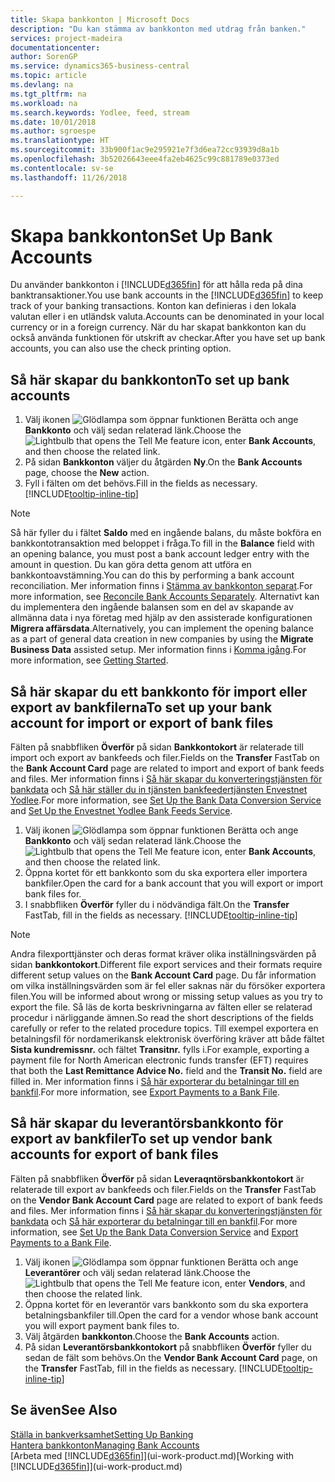 ```yaml
---
title: Skapa bankkonton | Microsoft Docs
description: "Du kan stämma av bankkonton med utdrag från banken."
services: project-madeira
documentationcenter: 
author: SorenGP
ms.service: dynamics365-business-central
ms.topic: article
ms.devlang: na
ms.tgt_pltfrm: na
ms.workload: na
ms.search.keywords: Yodlee, feed, stream
ms.date: 10/01/2018
ms.author: sgroespe
ms.translationtype: HT
ms.sourcegitcommit: 33b900f1ac9e295921e7f3d6ea72cc93939d8a1b
ms.openlocfilehash: 3b52026643eee4fa2eb4625c99c881789e0373ed
ms.contentlocale: sv-se
ms.lasthandoff: 11/26/2018

---
```

# <a name="set-up-bank-accounts"></a><span data-ttu-id="e2efd-103">Skapa bankkonton</span><span class="sxs-lookup"><span data-stu-id="e2efd-103">Set Up Bank Accounts</span></span>
<span data-ttu-id="e2efd-104">Du använder bankkonton i [!INCLUDE[d365fin](includes/d365fin_md.md)] för att hålla reda på dina banktransaktioner.</span><span class="sxs-lookup"><span data-stu-id="e2efd-104">You use bank accounts in the [!INCLUDE[d365fin](includes/d365fin_md.md)] to keep track of your banking transactions.</span></span> <span data-ttu-id="e2efd-105">Konton kan definieras i den lokala valutan eller i en utländsk valuta.</span><span class="sxs-lookup"><span data-stu-id="e2efd-105">Accounts can be denominated in your local currency or in a foreign currency.</span></span> <span data-ttu-id="e2efd-106">När du har skapat bankkonton kan du också använda funktionen för utskrift av checkar.</span><span class="sxs-lookup"><span data-stu-id="e2efd-106">After you have set up bank accounts, you can also use the check printing option.</span></span>

## <a name="to-set-up-bank-accounts"></a><span data-ttu-id="e2efd-107">Så här skapar du bankkonton</span><span class="sxs-lookup"><span data-stu-id="e2efd-107">To set up bank accounts</span></span>
1. <span data-ttu-id="e2efd-108">Välj ikonen ![Glödlampa som öppnar funktionen Berätta](media/ui-search/search_small.png "Berätta vad du vill göra") och ange **Bankkonto** och välj sedan relaterad länk.</span><span class="sxs-lookup"><span data-stu-id="e2efd-108">Choose the ![Lightbulb that opens the Tell Me feature](media/ui-search/search_small.png "Tell me what you want to do") icon, enter **Bank Accounts**, and then choose the related link.</span></span>
2. <span data-ttu-id="e2efd-109">På sidan **Bankkonton** väljer du åtgärden **Ny**.</span><span class="sxs-lookup"><span data-stu-id="e2efd-109">On the **Bank Accounts** page, choose the **New** action.</span></span>
3. <span data-ttu-id="e2efd-110">Fyll i fälten om det behövs.</span><span class="sxs-lookup"><span data-stu-id="e2efd-110">Fill in the fields as necessary.</span></span> [!INCLUDE[tooltip-inline-tip](includes/tooltip-inline-tip_md.md)]

> [!NOTE]
> <span data-ttu-id="e2efd-111">Så här fyller du i fältet **Saldo** med en ingående balans, du måste bokföra en bankkontotransaktion med beloppet i fråga.</span><span class="sxs-lookup"><span data-stu-id="e2efd-111">To fill in the **Balance** field with an opening balance, you must post a bank account ledger entry with the amount in question.</span></span> <span data-ttu-id="e2efd-112">Du kan göra detta genom att utföra en bankkontoavstämning.</span><span class="sxs-lookup"><span data-stu-id="e2efd-112">You can do this by performing a bank account reconciliation.</span></span> <span data-ttu-id="e2efd-113">Mer information finns i [Stämma av bankkonton separat](bank-how-reconcile-bank-accounts-separately.md).</span><span class="sxs-lookup"><span data-stu-id="e2efd-113">For more information, see [Reconcile Bank Accounts Separately](bank-how-reconcile-bank-accounts-separately.md).</span></span> <span data-ttu-id="e2efd-114">Alternativt kan du implementera den ingående balansen som en del av skapande av allmänna data i nya företag med hjälp av den assisterade konfigurationen **Migrera affärsdata**.</span><span class="sxs-lookup"><span data-stu-id="e2efd-114">Alternatively, you can implement the opening balance as a part of general data creation in new companies by using the **Migrate Business Data** assisted setup.</span></span> <span data-ttu-id="e2efd-115">Mer information finns i [Komma igång](product-get-started.md).</span><span class="sxs-lookup"><span data-stu-id="e2efd-115">For more information, see [Getting Started](product-get-started.md).</span></span>

## <a name="to-set-up-your-bank-account-for-import-or-export-of-bank-files"></a><span data-ttu-id="e2efd-116">Så här skapar du ett bankkonto för import eller export av bankfilerna</span><span class="sxs-lookup"><span data-stu-id="e2efd-116">To set up your bank account for import or export of bank files</span></span>
<span data-ttu-id="e2efd-117">Fälten på snabbfliken **Överför** på sidan **Bankkontokort** är relaterade till import och export av bankfeeds och filer.</span><span class="sxs-lookup"><span data-stu-id="e2efd-117">Fields on the **Transfer** FastTab on the **Bank Account Card** page are related to import and export of bank feeds and files.</span></span> <span data-ttu-id="e2efd-118">Mer information finns i [Så här skapar du konverteringstjänsten för bankdata](bank-how-setup-bank-data-conversion-service.md) och [Så här ställer du in tjänsten bankfeedertjänsten Envestnet Yodlee](bank-how-setup-bank-statement-service.md).</span><span class="sxs-lookup"><span data-stu-id="e2efd-118">For more information, see [Set Up the Bank Data Conversion Service](bank-how-setup-bank-data-conversion-service.md) and [Set Up the Envestnet Yodlee Bank Feeds Service](bank-how-setup-bank-statement-service.md).</span></span>

1. <span data-ttu-id="e2efd-119">Välj ikonen ![Glödlampa som öppnar funktionen Berätta](media/ui-search/search_small.png "Berätta vad du vill göra") och ange **Bankkonto** och välj sedan relaterad länk.</span><span class="sxs-lookup"><span data-stu-id="e2efd-119">Choose the ![Lightbulb that opens the Tell Me feature](media/ui-search/search_small.png "Tell me what you want to do") icon, enter **Bank Accounts**, and then choose the related link.</span></span>
2. <span data-ttu-id="e2efd-120">Öppna kortet för ett bankkonto som du ska exportera eller importera bankfiler.</span><span class="sxs-lookup"><span data-stu-id="e2efd-120">Open the card for a bank account that you will export or import bank files for.</span></span>
3. <span data-ttu-id="e2efd-121">I snabbfliken **Överför** fyller du i nödvändiga fält.</span><span class="sxs-lookup"><span data-stu-id="e2efd-121">On the **Transfer** FastTab, fill in the fields as necessary.</span></span> [!INCLUDE[tooltip-inline-tip](includes/tooltip-inline-tip_md.md)]

> [!NOTE]  
>   <span data-ttu-id="e2efd-122">Andra filexporttjänster och deras format kräver olika inställningsvärden på sidan **bankkontokort**.</span><span class="sxs-lookup"><span data-stu-id="e2efd-122">Different file export services and their formats require different setup values on the **Bank Account Card** page.</span></span> <span data-ttu-id="e2efd-123">Du får information om vilka inställningsvärden som är fel eller saknas när du försöker exportera filen.</span><span class="sxs-lookup"><span data-stu-id="e2efd-123">You will be informed about wrong or missing setup values as you try to export the file.</span></span> <span data-ttu-id="e2efd-124">Så läs de korta beskrivningarna av fälten eller se relaterad procedur i närliggande ämnen.</span><span class="sxs-lookup"><span data-stu-id="e2efd-124">So read the short descriptions of the fields carefully or refer to the related procedure topics.</span></span> <span data-ttu-id="e2efd-125">Till exempel exportera en betalningsfil för nordamerikansk elektronisk överföring kräver att både fältet **Sista kundremissnr.** och fältet **Transitnr.** fylls i.</span><span class="sxs-lookup"><span data-stu-id="e2efd-125">For example, exporting a payment file for North American electronic funds transfer (EFT) requires that both the **Last Remittance Advice No.** field and the **Transit No.** field are filled in.</span></span> <span data-ttu-id="e2efd-126">Mer information finns i [Så här exporterar du betalningar till en bankfil](payables-how-export-payments-bank-file.md).</span><span class="sxs-lookup"><span data-stu-id="e2efd-126">For more information, see [Export Payments to a Bank File](payables-how-export-payments-bank-file.md).</span></span>

## <a name="to-set-up-vendor-bank-accounts-for-export-of-bank-files"></a><span data-ttu-id="e2efd-127">Så här skapar du leverantörsbankkonto för export av bankfiler</span><span class="sxs-lookup"><span data-stu-id="e2efd-127">To set up vendor bank accounts for export of bank files</span></span>
<span data-ttu-id="e2efd-128">Fälten på snabbfliken **Överför** på sidan **Leveraqntörsbankkontokort** är relaterade till export av bankfeeds och filer.</span><span class="sxs-lookup"><span data-stu-id="e2efd-128">Fields on the **Transfer** FastTab on the **Vendor Bank Account Card** page are related to export of bank feeds and files.</span></span> <span data-ttu-id="e2efd-129">Mer information finns i [Så här skapar du konverteringstjänsten för bankdata](bank-how-setup-bank-data-conversion-service.md) och [Så här exporterar du betalningar till en bankfil](payables-how-export-payments-bank-file.md).</span><span class="sxs-lookup"><span data-stu-id="e2efd-129">For more information, see [Set Up the Bank Data Conversion Service](bank-how-setup-bank-data-conversion-service.md) and [Export Payments to a Bank File](payables-how-export-payments-bank-file.md).</span></span>

1. <span data-ttu-id="e2efd-130">Välj ikonen ![Glödlampa som öppnar funktionen Berätta](media/ui-search/search_small.png "Berätta vad du vill göra") och ange **Leverantörer** och välj sedan relaterad länk.</span><span class="sxs-lookup"><span data-stu-id="e2efd-130">Choose the ![Lightbulb that opens the Tell Me feature](media/ui-search/search_small.png "Tell me what you want to do") icon, enter **Vendors**, and then choose the related link.</span></span>
2. <span data-ttu-id="e2efd-131">Öppna kortet för en leverantör vars bankkonto som du ska exportera betalningsbankfiler till.</span><span class="sxs-lookup"><span data-stu-id="e2efd-131">Open the card for a vendor whose bank account you will export payment bank files to.</span></span>
3. <span data-ttu-id="e2efd-132">Välj åtgärden **bankkonton**.</span><span class="sxs-lookup"><span data-stu-id="e2efd-132">Choose the **Bank Accounts** action.</span></span>
3. <span data-ttu-id="e2efd-133">På sidan **Leverantörsbankkontokort** på snabbfliken **Överför** fyller du sedan de fält som behövs.</span><span class="sxs-lookup"><span data-stu-id="e2efd-133">On the **Vendor Bank Account Card** page, on the **Transfer** FastTab, fill in the fields as necessary.</span></span> [!INCLUDE[tooltip-inline-tip](includes/tooltip-inline-tip_md.md)]

## <a name="see-also"></a><span data-ttu-id="e2efd-134">Se även</span><span class="sxs-lookup"><span data-stu-id="e2efd-134">See Also</span></span>
[<span data-ttu-id="e2efd-135">Ställa in bankverksamhet</span><span class="sxs-lookup"><span data-stu-id="e2efd-135">Setting Up Banking</span></span>](bank-setup-banking.md)  
[<span data-ttu-id="e2efd-136">Hantera bankkonton</span><span class="sxs-lookup"><span data-stu-id="e2efd-136">Managing Bank Accounts</span></span>](bank-manage-bank-accounts.md)  
<span data-ttu-id="e2efd-137">[Arbeta med [!INCLUDE[d365fin](includes/d365fin_md.md)]](ui-work-product.md)</span><span class="sxs-lookup"><span data-stu-id="e2efd-137">[Working with [!INCLUDE[d365fin](includes/d365fin_md.md)]](ui-work-product.md)</span></span>

